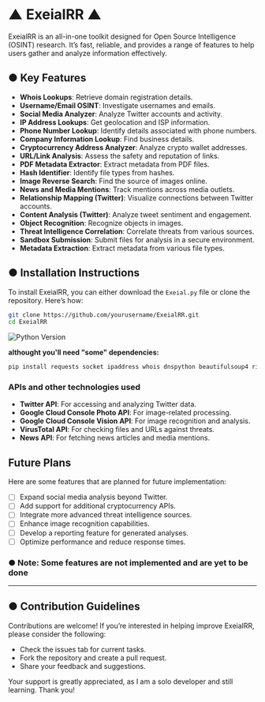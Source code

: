 # ▲ ExeialRR ▲

ExeialRR is an all-in-one toolkit designed for Open Source Intelligence (OSINT) research. It’s fast, reliable, and provides a range of features to help users gather and analyze information effectively.

## ● Key Features
- **Whois Lookups**: Retrieve domain registration details.
- **Username/Email OSINT**: Investigate usernames and emails.
- **Social Media Analyzer**: Analyze Twitter accounts and activity.
- **IP Address Lookups**: Get geolocation and ISP information.
- **Phone Number Lookup**: Identify details associated with phone numbers.
- **Company Information Lookup**: Find business details.
- **Cryptocurrency Address Analyzer**: Analyze crypto wallet addresses.
- **URL/Link Analysis**: Assess the safety and reputation of links.
- **PDF Metadata Extractor**: Extract metadata from PDF files.
- **Hash Identifier**: Identify file types from hashes.
- **Image Reverse Search**: Find the source of images online.
- **News and Media Mentions**: Track mentions across media outlets.
- **Relationship Mapping (Twitter)**: Visualize connections between Twitter accounts.
- **Content Analysis (Twitter)**: Analyze tweet sentiment and engagement.
- **Object Recognition**: Recognize objects in images.
- **Threat Intelligence Correlation**: Correlate threats from various sources.
- **Sandbox Submission**: Submit files for analysis in a secure environment.
- **Metadata Extraction**: Extract metadata from various file types.


## ● Installation Instructions
To install ExeialRR, you can either download the `Exeial.py` file or clone the repository. Here’s how:

```bash
git clone https://github.com/yourusername/ExeialRR.git
cd ExeialRR
```
![Python Version](https://img.shields.io/badge/python-3.8%2B-blue)


**althought you'll need "some" dependencies:**
```bash
pip install requests socket ipaddress whois dnspython beautifulsoup4 rich tweepy hashlib PyPDF2 pyOpenSSL cryptocompare yfinance nltk geopy networkx matplotlib python-magic Pillow pdfminer.six python-docx opencv-python Jinja2 pdfkit mutagen
```

### APIs and other technologies used

-  **Twitter API**: For accessing and analyzing Twitter data.
-  **Google Cloud Console Photo API**: For image-related processing.
-  **Google Cloud Console Vision API**: For image recognition and analysis.
-  **VirusTotal API**: For checking files and URLs against threats.
-  **News API**: For fetching news articles and media mentions.

## Future Plans
Here are some features that are planned for future implementation:

- [ ] Expand social media analysis beyond Twitter.
- [ ] Add support for additional cryptocurrency APIs.
- [ ] Integrate more advanced threat intelligence sources.
- [ ] Enhance image recognition capabilities.
- [ ] Develop a reporting feature for generated analyses.
- [ ] Optimize performance and reduce response times.

### ● Note: Some features are not implemented and are yet to be done
--------------------------------------------------------------------------------------
## ● Contribution Guidelines
Contributions are welcome! If you’re interested in helping improve ExeialRR, please consider the following:
- Check the issues tab for current tasks.
- Fork the repository and create a pull request.
- Share your feedback and suggestions.

Your support is greatly appreciated, as I am a solo developer and still learning. Thank you!


